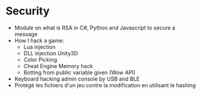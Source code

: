 # Security

- Module on what is RSA in C#, Python and Javascript to secure a message
- How I hack a game:
  - Lua injection
  - DLL injection Unity3D
  - Color Picking
  - Cheat Engine Memory hack
  - Botting from public variable given (Wow API)
- Keyboard hacking admin console by USB and BLE
- Protégé les fichiers d'un jeu contre la modification en utilisant le hashing



